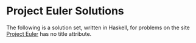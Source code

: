 Project Euler Solutions
=======================

The following is a solution set, written in Haskell, for problems on the site
[Project Euler](http://projecteuler.net/) has no title attribute.

